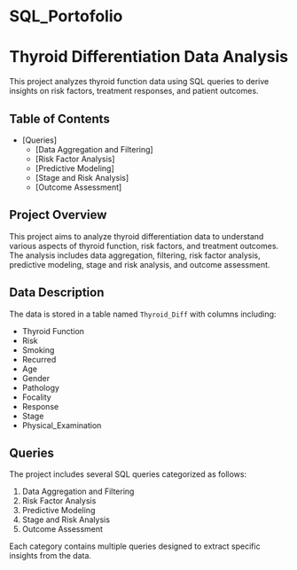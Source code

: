 # SQL_Portofolio

# Thyroid Differentiation Data Analysis

This project analyzes thyroid function data using SQL queries to derive insights on risk factors, treatment responses, and patient outcomes.

## Table of Contents
- [Queries]
  - [Data Aggregation and Filtering]
  - [Risk Factor Analysis]
  - [Predictive Modeling]
  - [Stage and Risk Analysis]
  - [Outcome Assessment]

## Project Overview
This project aims to analyze thyroid differentiation data to understand various aspects of thyroid function, risk factors, and treatment outcomes. The analysis includes data aggregation, filtering, risk factor analysis, predictive modeling, stage and risk analysis, and outcome assessment.

## Data Description
The data is stored in a table named `Thyroid_Diff` with columns including:
- Thyroid Function
- Risk
- Smoking
- Recurred
- Age
- Gender
- Pathology
- Focality
- Response
- Stage
- Physical_Examination

## Queries
The project includes several SQL queries categorized as follows:

1. Data Aggregation and Filtering
2. Risk Factor Analysis
3. Predictive Modeling
4. Stage and Risk Analysis
5. Outcome Assessment

Each category contains multiple queries designed to extract specific insights from the data.
    
